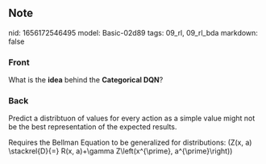 ## Note
nid: 1656172546495
model: Basic-02d89
tags: 09_rl, 09_rl_bda
markdown: false

### Front
What is the <b>idea</b> behind the <b>Categorical DQN</b>?

### Back
Predict a distribtuon of values for every action as a simple value might not be the best representation of the expected results.

Requires the Bellman Equation to be generalized for distributions:
\(Z(x, a) \stackrel{D}{=} R(x, a)+\gamma Z\left(x^{\prime}, a^{\prime}\right)\)
